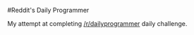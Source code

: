 #Reddit's Daily Programmer

My attempt at completing [/r/dailyprogrammer](http://www.reddit.com/r/dailyprogrammer/) daily challenge.

